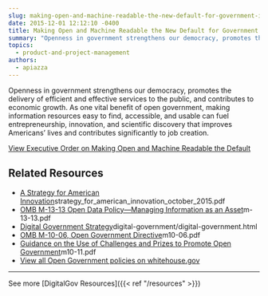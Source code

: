 ```yaml
---
slug: making-open-and-machine-readable-the-new-default-for-government-information
date: 2015-12-01 12:12:10 -0400
title: Making Open and Machine Readable the New Default for Government Information
summary: "Openness in government strengthens our democracy, promotes the delivery of efficient and effective services to the public, and contributes to economic growth. As one vital benefit of open government, making information resources easy to find, accessible, and usable can fuel entrepreneurship, innovation, and scientific discovery that improves Americans&#8217; lives and contributes significantly to job creation."
topics:
  - product-and-project-management
authors:
  - apiazza
---
```


Openness in government strengthens our democracy, promotes the delivery of efficient and effective services to the public, and contributes to economic growth. As one vital benefit of open government, making information resources easy to find, accessible, and usable can fuel entrepreneurship, innovation, and scientific discovery that improves Americans&#8217; lives and contributes significantly to job creation.

[View Executive Order on Making Open and Machine Readable the Default](https://obamawhitehouse.archives.gov/the-press-office/2013/05/09/executive-order-making-open-and-machine-readable-new-default-government-)

## Related Resources

- [A Strategy for American Innovation](https://obamawhitehouse.archives.gov/sites/default/files/)strategy_for_american_innovation_october_2015.pdf
- [OMB M-13-13 Open Data Policy—Managing Information as an Asset](https://www.whitehouse.gov/sites/whitehouse.gov/files/omb/memoranda/2013/)m-13-13.pdf
- [Digital Government Strategy](https://obamawhitehouse.archives.gov/sites/default/files/omb/egov/)digital-government/digital-government.html
- [OMB M-10-06, Open Government Directive](https://www.whitehouse.gov/sites/whitehouse.gov/files/omb/memoranda/2010/)m10-06.pdf
- [Guidance on the Use of Challenges and Prizes to Promote Open Government](https://www.whitehouse.gov/sites/whitehouse.gov/files/omb/memoranda/2010/)m10-11.pdf
- [View all Open Government policies on whitehouse.gov](https://obamawhitehouse.archives.gov/open)

---

See more [DigitalGov Resources]({{< ref "/resources" >}})
